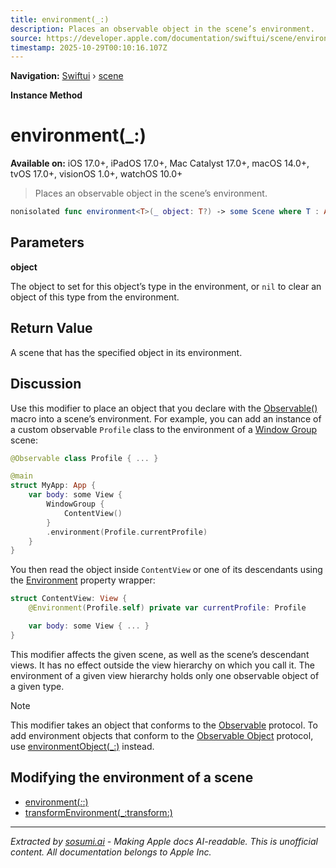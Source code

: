 ```yaml
---
title: environment(_:)
description: Places an observable object in the scene’s environment.
source: https://developer.apple.com/documentation/swiftui/scene/environment(_:)
timestamp: 2025-10-29T00:10:16.107Z
---
```


**Navigation:** [Swiftui](/documentation/swiftui) › [scene](/documentation/swiftui/scene)

**Instance Method**

# environment(_:)

**Available on:** iOS 17.0+, iPadOS 17.0+, Mac Catalyst 17.0+, macOS 14.0+, tvOS 17.0+, visionOS 1.0+, watchOS 10.0+

> Places an observable object in the scene’s environment.

```swift
nonisolated func environment<T>(_ object: T?) -> some Scene where T : AnyObject, T : Observable
```

## Parameters

**object**

The object to set for this object’s type in the environment, or `nil` to clear an object of this type from the environment.



## Return Value

A scene that has the specified object in its environment.

## Discussion

Use this modifier to place an object that you declare with the [Observable()](/documentation/Observation/Observable()) macro into a scene’s environment. For example, you can add an instance of a custom observable `Profile` class to the environment of a [Window Group](/documentation/swiftui/windowgroup) scene:

```swift
@Observable class Profile { ... }

@main
struct MyApp: App {
    var body: some View {
        WindowGroup {
            ContentView()
        }
        .environment(Profile.currentProfile)
    }
}
```

You then read the object inside `ContentView` or one of its descendants using the [Environment](/documentation/swiftui/environment) property wrapper:

```swift
struct ContentView: View {
    @Environment(Profile.self) private var currentProfile: Profile

    var body: some View { ... }
}
```

This modifier affects the given scene, as well as the scene’s descendant views. It has no effect outside the view hierarchy on which you call it. The environment of a given view hierarchy holds only one observable object of a given type.

> [!NOTE]
> This modifier takes an object that conforms to the [Observable](/documentation/Observation/Observable) protocol. To add environment objects that conform to the [Observable Object](/documentation/Combine/ObservableObject) protocol, use [environmentObject(_:)](/documentation/swiftui/scene/environmentobject(_:)) instead.

## Modifying the environment of a scene

- [environment(_:_:)](/documentation/swiftui/scene/environment(_:_:))
- [transformEnvironment(_:transform:)](/documentation/swiftui/scene/transformenvironment(_:transform:))

---

*Extracted by [sosumi.ai](https://sosumi.ai) - Making Apple docs AI-readable.*
*This is unofficial content. All documentation belongs to Apple Inc.*
